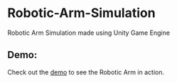 # Robotic-Arm-Simulation
Robotic Arm Simulation made using Unity Game Engine
## Demo:
Check out the [demo](https://faizankhan06.github.io/Network-Topology-Builder/build/) to see the Robotic Arm in action.